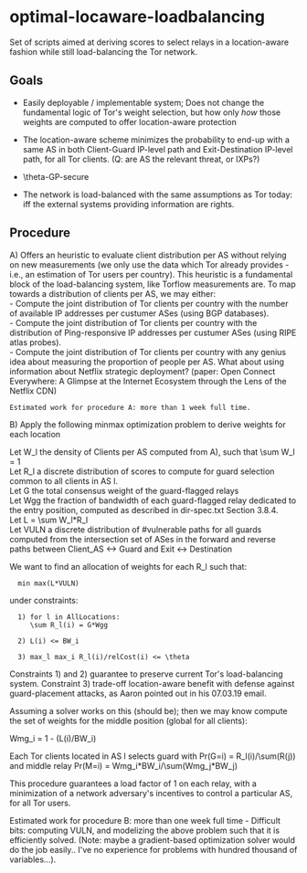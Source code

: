 # optimal-locaware-loadbalancing

Set of scripts aimed at deriving scores to select relays in a
location-aware fashion while still load-balancing the
Tor network.

## Goals

  - Easily deployable / implementable system; Does not change the
    fundamental logic of Tor's weight selection, but how only *how*
    those weights are computed to offer location-aware protection

  - The location-aware scheme minimizes the probability to end-up with a
    same AS in both Client-Guard IP-level path and Exit-Destination
    IP-level path, for all Tor clients. (Q: are AS the relevant threat,
    or IXPs?)

  - \theta-GP-secure

  - The network is load-balanced with the same assumptions as Tor today:
    iff the external systems providing information are rights.

## Procedure

  A) Offers an heuristic to evaluate client distribution per AS without
    relying on new measurements (we only use the data which Tor already
    provides - i.e., an estimation of Tor users per country). This heuristic
    is a fundamental block of the load-balancing system, like Torflow
    measurements are.
    To map towards a distribution of clients per AS, we may either:  
      - Compute the joint distribution of Tor clients per country with
        the number of available IP addresses per custumer ASes (using
        BGP databases).  
      - Compute the joint distribution of Tor clients per country with
        the distribution of Ping-responsive IP addresses per custumer
        ASes (using RIPE atlas probes).  
      - Compute the joint distribution of Tor clients per country with
        any genius idea about measuring the proportion of people per AS.
        What about using information about Netflix strategic deployment?
        (paper: Open Connect Everywhere: A Glimpse at the Internet
        Ecosystem through the Lens of the Netflix CDN)
  
    Estimated work for procedure A: more than 1 week full time.  

  B) Apply the following minmax optimization problem to derive weights for each
     location  

   Let W_l the density of Clients per AS computed from A), such that
   \sum W_l = 1  
   Let R_l a discrete distribution of scores to compute for guard selection
   common to all clients in AS l.  
   Let G the total consensus weight of the guard-flagged relays  
   Let Wgg the fraction of bandwidth of each guard-flagged relay
   dedicated to the entry position, computed as described in
   dir-spec.txt Section 3.8.4.  
   Let L = \sum W_l\*R_l  
   Let VULN a discrete distribution of #vulnerable paths for all guards
   computed from the intersection set of ASes in the forward and reverse
   paths between Client_AS <-> Guard and Exit <-> Destination  

   We want to find an allocation of weights for each R_l such that:

      min max(L*VULN)
   
   under constraints:

      1) for l in AllLocations:
         \sum R_l(i) = G*Wgg
      
      2) L(i) <= BW_i

      3) max_l max_i R_l(i)/relCost(i) <= \theta
  
  Constraints 1) and 2) guarantee to preserve current Tor's
load-balancing system. Constraint 3) trade-off location-aware benefit with
defense against guard-placement attacks, as Aaron pointed out in his
07.03.19 email.  

  Assuming a solver works on this (should be); then we may know compute
the set of weights for the middle position (global for all clients):

  Wmg_i = 1 - (L(i)/BW_i)

  Each Tor clients located in AS l selects guard with Pr(G=i) = R_l(i)/\sum(R(j)) and
middle relay Pr(M=i) = Wmg_i\*BW_i/\sum(Wmg_j\*BW_j)

  This procedure guarantees a load factor of 1 on each relay, with a
minimization of a network adversary's incentives to control a particular
AS, for all Tor users.

  Estimated work for procedure B: more than one week full time -
Difficult bits: computing VULN, and modelizing the above problem such
that it is efficiently solved. (Note: maybe a gradient-based
optimization solver would do the job easily.. I've no experience for problems with hundred
thousand of variables...).


